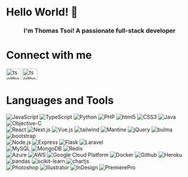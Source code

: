 # Hello World! 👋

<h3 align="center">I'm Thomas Tsoi! A passionate full-stack developer</h3>

# Connect with me
<p align="left">
<a href="https://linkedin.com/in/tsoithomas" target="blank"><img align="center" src="https://raw.githubusercontent.com/rahuldkjain/github-profile-readme-generator/master/src/images/icons/Social/linked-in-alt.svg" alt="tsoithomas" height="30" width="40" /></a>
<a href="https://www.leetcode.com/tsoithomas" target="blank"><img align="center" src="https://raw.githubusercontent.com/rahuldkjain/github-profile-readme-generator/master/src/images/icons/Social/leet-code.svg" alt="tsoithomas" height="30" width="40" /></a>
</p>

# Languages and Tools

<div>
  <img alt="JavaScript" src="https://img.shields.io/badge/-JavaScript-007ACC?style=flat-square&logo=javascript&logoColor=white" />
  <img alt="TypeScript" src="https://img.shields.io/badge/-TypeScript-007ACC?style=flat-square&logo=typescript&logoColor=white" />
  <img alt="Python" src="https://img.shields.io/badge/-Python-43853d?style=flat-square&logo=Python&logoColor=white" />
  <img alt="PHP" src="https://img.shields.io/badge/-PHP-43853d?style=flat-square&logo=php&logoColor=white" />
  <img alt="html5" src="https://img.shields.io/badge/-HTML5-E34F26?style=flat-square&logo=html5&logoColor=white" />
  <img alt="CSS3" src="https://img.shields.io/badge/-CSS3-E34F26?style=flat-square&logo=css3&logoColor=white" />
  <img alt="Java" src="https://img.shields.io/badge/-Java-E34F26?style=flat-square&logo=android&logoColor=white" />
  <img alt="Objective-C" src="https://img.shields.io/badge/-Objective--C-E34F26?style=flat-square&logo=apple&logoColor=white" />
</div>
<div>
  <img alt="React" src="https://img.shields.io/badge/-React-45b8d8?style=flat-square&logo=react&logoColor=white" />
  <img alt="Next.js" src="https://img.shields.io/badge/-Next.js-45b8d8?style=flat-square&logo=nextdotjs&logoColor=white" />
  <img alt="Vue.js" src="https://img.shields.io/badge/-Vue.js-45b8d8?style=flat-square&logo=vuedotjs&logoColor=white" />
  <img alt="tailwind" src="https://img.shields.io/badge/-tailwind-43853d?style=flat-square&logo=tailwindcss&logoColor=white" />
  <img alt="Mantine" src="https://img.shields.io/badge/-Mantine-43853d?style=flat-square&logo=react&logoColor=white" />
  <img alt="jQuery" src="https://img.shields.io/badge/-jQuery-43853d?style=flat-square&logo=Node.js&logoColor=white" />
  <img alt="bulma" src="https://img.shields.io/badge/-bulma-43853d?style=flat-square&logo=bulma&logoColor=white" />
  <img alt="bootstrap" src="https://img.shields.io/badge/-bootstrap-43853d?style=flat-square&logo=bootstrap&logoColor=white" />
</div>
<div>
  <img alt="Node.js" src="https://img.shields.io/badge/-Node.js-43853d?style=flat-square&logo=Node.js&logoColor=white" />
  <img alt="Express" src="https://img.shields.io/badge/-Express-43853d?style=flat-square&logo=express&logoColor=white" />
  <img alt="Flask" src="https://img.shields.io/badge/-Flask-43853d?style=flat-square&logo=Flask&logoColor=white" />
  <img alt="Laravel" src="https://img.shields.io/badge/-Laravel-43853d?style=flat-square&logo=Laravel&logoColor=white" />
</div>
<div>
  <img alt="MySQL" src="https://img.shields.io/badge/-MySQL-43853d?style=flat-square&logo=MySQL&logoColor=white" />
  <img alt="MongoDB" src="https://img.shields.io/badge/-MongoDB-43853d?style=flat-square&logo=MongoDB&logoColor=white" />
  <img alt="Redis" src="https://img.shields.io/badge/-Redis-43853d?style=flat-square&logo=Redis&logoColor=white" />
</div>
<div>
  <img alt="Azure" src="https://img.shields.io/badge/-Azure-1a73e8?style=flat-square&logo=microsoftazure&logoColor=white" />
  <img alt="AWS" src="https://img.shields.io/badge/-AWS-1a73e8?style=flat-square&logo=amazonaws&logoColor=white" />
  <img alt="Google Cloud Platform" src="https://img.shields.io/badge/-Google_Cloud_Platform-1a73e8?style=flat-square&logo=google-cloud&logoColor=white" />
  <img alt="Docker" src="https://img.shields.io/badge/-Docker-46a2f1?style=flat-square&logo=docker&logoColor=white" />
  <img alt="Github" src="https://img.shields.io/badge/-Github_Actions-2088FF?style=flat-square&logo=github-actions&logoColor=white" />
  <img alt="Heroku" src="https://img.shields.io/badge/-Heroku-430098?style=flat-square&logo=heroku&logoColor=white" />
</div>
<div>
  <img alt="pandas" src="https://img.shields.io/badge/-pandas-43853d?style=flat-square&logo=pandas&logoColor=white" />
  <img alt="scikit-learn" src="https://img.shields.io/badge/-scikit--learn-43853d?style=flat-square&logo=scikitlearn&logoColor=white" />
  <img alt="chartjs" src="https://img.shields.io/badge/-chartjs-43853d?style=flat-square&logo=chartdotjs&logoColor=white" />
</div>
<div>
  <img alt="Photoshop" src="https://img.shields.io/badge/-Photoshop-43853d?style=flat-square&logo=adobephotoshop&logoColor=white" />
  <img alt="Illustrator" src="https://img.shields.io/badge/-Illustrator-43853d?style=flat-square&logo=adobeillustrator&logoColor=white" />
  <img alt="InDesign" src="https://img.shields.io/badge/-InDesign-43853d?style=flat-square&logo=adobeindesign&logoColor=white" />
  <img alt="PremierePro" src="https://img.shields.io/badge/-Premiere_Pro-43853d?style=flat-square&logo=adobepremierepro&logoColor=white" />
</div>
